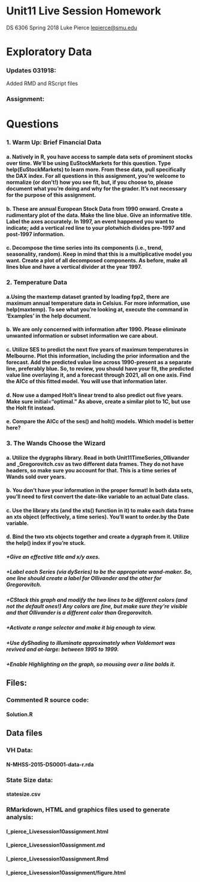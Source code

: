# Unit11 Live Session Homework
DS 6306
Spring 2018
Luke Pierce
lepierce@smu.edu
# Exploratory Data

### Updates 031918:
Added RMD and RScript files

### Assignment:

# Questions

### 1. Warm Up: Brief Financial Data

#### a. Natively in R, you have access to sample data sets of prominent stocks over time. We’ll be using EuStockMarkets for this question. Type help(EuStockMarkets) to learn more. From these data, pull specifically the DAX index. For all questions in this assignment, you’re welcome to normalize (or don’t!) how you see fit, but, if you choose to, please document what you’re doing and why for the grader. It’s not necessary for the purpose of this assignment.

#### b. These are annual European Stock Data from 1990 onward. Create a rudimentary plot of the data. Make the line blue. Give an informative title. Label the axes accurately. In 1997, an event happened you want to indicate; add a vertical red line to your plotwhich divides pre-1997 and post-1997 information.

#### c. Decompose the time series into its components (i.e., trend, seasonality, random). Keep in mind that this is a multiplicative model you want. Create a plot of all decomposed components. As before, make all lines blue and have a vertical divider at the year 1997.

### 2. Temperature Data

#### a.Using the maxtemp dataset granted by loading fpp2, there are maximum annual temperature data in Celsius. For more information, use help(maxtemp). To see what you’re looking at, execute the command in ‘Examples’ in the help document.

#### b. We are only concerned with information after 1990. Please eliminate unwanted information or subset information we care about.

#### c. Utilize SES to predict the next five years of maximum temperatures in Melbourne. Plot this information, including the prior information and the forecast. Add the predicted value line across 1990-present as a separate line, preferably blue. So, to review, you should have your fit, the predicted value line overlaying it, and a forecast through 2021, all on one axis. Find the AICc of this fitted model. You will use that information later.

#### d. Now use a damped Holt’s linear trend to also predict out five years. Make sure initial=“optimal.” As above, create a similar plot to 1C, but use the Holt fit instead.

#### e. Compare the AICc of the ses() and holt() models. Which model is better here?

### 3. The Wands Choose the Wizard

#### a. Utilize the dygraphs library. Read in both Unit11TimeSeries_Ollivander and _Gregorovitch.csv as two different data frames. They do not have headers, so make sure you account for that. This is a time series of Wands sold over years.

#### b. You don’t have your information in the proper format! In both data sets, you’ll need to first convert the date-like variable to an actual Date class.

#### c. Use the library xts (and the xts() function in it) to make each data frame an xts object (effectively, a time series). You’ll want to order.by the Date variable.

#### d. Bind the two xts objects together and create a dygraph from it. Utilize the help() index if you’re stuck.

##### +Give an effective title and x/y axes.
##### +Label each Series (via dySeries) to be the appropriate wand-maker. So, one line should create a label for Ollivander and the other for Gregorovitch.
##### +CStack this graph and modify the two lines to be different colors (and not the default ones!) Any colors are fine, but make sure they’re visible and that Ollivander is a different color than Gregorovitch.
##### +Activate a range selector and make it big enough to view.
##### +Use dyShading to illuminate approximately when Voldemort was revived and at-large: between 1995 to 1999.
##### +Enable Highlighting on the graph, so mousing over a line bolds it.

## Files:

### Commented R source code: 

#### Solution.R

## Data files

### VH Data: 
#### N-MHSS-2015-DS0001-data-r.rda

### State Size data:
#### statesize.csv

### RMarkdown, HTML and graphics files used to generate analysis:
 
#### l_pierce_Livesession10assignment.html
#### l_pierce_Livesession10assignment.md
#### l_pierce_Livesession10assignment.Rmd
#### l_pierce_Livesession10assignment/figure.html

